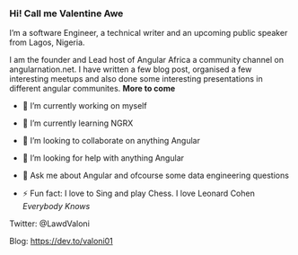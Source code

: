 ### Hi! Call me Valentine Awe

I’m a software Engineer, a technical writer and an upcoming public speaker from Lagos, Nigeria. 

I am the founder and Lead host of Angular Africa a community channel on angularnation.net. I have written a few blog post, organised a few interesting meetups and also done some interesting presentations in different angular communites.  **More to come**

- 🔭 I’m currently working on myself
- 🌱 I’m currently learning NGRX
- 👯 I’m looking to collaborate on anything Angular
- 🤔 I’m looking for help with anything Angular
- 💬 Ask me about Angular and ofcourse some data engineering questions

- ⚡ Fun fact: I love to Sing and play Chess. I love Leonard Cohen *Everybody Knows*

Twitter: @LawdValoni 

Blog: https://dev.to/valoni01
